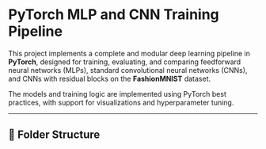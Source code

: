 # PyTorch MLP and CNN Training Pipeline

This project implements a complete and modular deep learning pipeline in **PyTorch**, designed for training, evaluating, and comparing feedforward neural networks (MLPs), standard convolutional neural networks (CNNs), and CNNs with residual blocks on the **FashionMNIST** dataset.

The models and training logic are implemented using PyTorch best practices, with support for visualizations and hyperparameter tuning.

---

## 📁 Folder Structure

